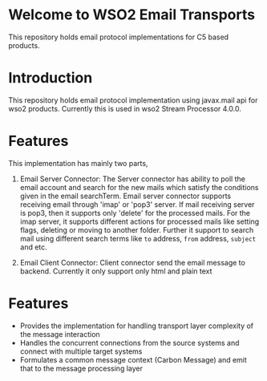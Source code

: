# Welcome to WSO2 Email Transports 
This repository holds email protocol implementations for C5 based products. 

# Introduction
This repository holds email protocol implementation using javax.mail api for wso2 products. Currently this is used in wso2 Stream Processor 4.0.0. 

# Features
This implementation has mainly two parts,
 1. Email Server Connector: The Server connector has ability to poll the email account and search for the new mails which satisfy the conditions given in the email searchTerm. Email server connector supports receiving email through 'imap' or 'pop3' server. If mail receiving server is pop3, then it supports only 'delete' for the processed mails. For the imap server, it supports different actions for processed mails like setting flags, deleting or moving to another folder. 
  Further it support to search mail using different search terms like `to` address, `from` address, `subject` and etc.
   
 2. Email Client Connector: Client connector send the email message to backend. Currently it only support only html and plain text 

# Features
- Provides the implementation for handling transport layer complexity of the message interaction
- Handles the concurrent connections from the source systems and connect with multiple target systems
- Formulates a common message context (Carbon Message) and emit that to the message processing layer
